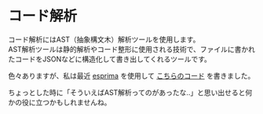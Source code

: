 # コード解析

コード解析にはAST（抽象構文木）解析ツールを使用します。  
AST解析ツールは静的解析やコード整形に使用される技術で、ファイルに書かれたコードをJSONなどに構造化して書き出してくれるツールです。

色々ありますが、私は最近 [esprima](https://esprima.org) を使用して [こちらのコード](https://github.com/madakaheri/microservice-framework/blob/main/commands/build-sdk/index.js) を書きました。

ちょっとした時に「そういえばAST解析ってのがあったな..」と思い出せると何かの役に立つかもしれませんね。

